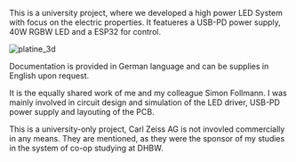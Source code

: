 This is a university project, where we developed a high power LED System with focus on the electric properties.
It featueres a USB-PD power supply, 40W RGBW LED and a ESP32 for control.

![platine_3d](https://github.com/user-attachments/assets/cd8dfe94-13e8-47e3-9942-9c2d614d3cee)

Documentation is provided in German language and can be supplies in English upon request.

It is the equally shared work of me and my colleague Simon Follmann.
I was mainly involved in circuit design and simulation of the LED driver, USB-PD power supply and layouting of the PCB. 

This is a university-only project, Carl Zeiss AG is not invovled commercially in any means. They are mentioned, as they were the sponsor of my studies in the system of co-op studying at DHBW. 
